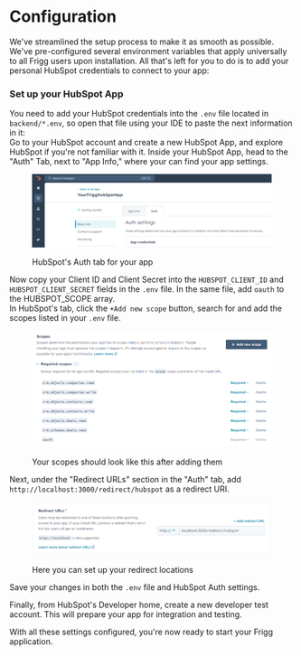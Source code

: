# Configuration

We've streamlined the setup process to make it as smooth as possible. We've pre-configured several environment variables that apply universally to all Frigg users upon installation. All that's left for you to do is to add your personal HubSpot credentials to connect to your app:

### Set up your HubSpot App

You need to add your HubSpot credentials into the `.env` file located in `backend/*.env`, so open that file using your IDE to paste the next information in it:\
Go to your HubSpot account and create a new HubSpot App, and explore HubSpot if you're not familiar with it. Inside your HubSpot App, head to the "Auth" Tab, next to "App Info," where your can find your app settings.&#x20;

<figure><img src="../../.gitbook/assets/image (5).png" alt=""><figcaption><p>HubSpot's Auth tab for your app</p></figcaption></figure>

Now copy your Client ID and Client Secret into the  `HUBSPOT_CLIENT_ID` and `HUBSPOT_CLIENT_SECRET` fields in the `.env` file. In the same file, add `oauth` to the HUBSPOT\_SCOPE array.\
In HubSpot's tab, click the `+Add new scope` button, search for and add the scopes listed in your `.env` file.

<figure><img src="../../.gitbook/assets/image (6).png" alt=""><figcaption><p>Your scopes should look like this after adding them</p></figcaption></figure>

Next, under the "Redirect URLs" section in the "Auth" tab, add `http://localhost:3000/redirect/hubspot` as a redirect URI.

<figure><img src="../../.gitbook/assets/image (7).png" alt=""><figcaption><p>Here you can set up your redirect locations</p></figcaption></figure>

Save your changes in both the `.env` file and HubSpot Auth settings.

Finally, from HubSpot's Developer home, create a new developer test account. This will prepare your app for integration and testing.

With all these settings configured, you're now ready to  start your Frigg application.
